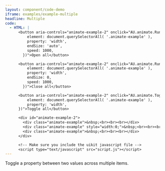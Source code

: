 ```yaml
---
layout: component/code-demo
iframe: examples/example-multiple
headline: Multiple
code:
  - HTML: |
      <button aria-controls="animate-example-2" onclick="AU.animate.Run({
          element: document.querySelectorAll( '.animate-example' ),
          property: 'width',
          endSize: 'auto',
          speed: 1000,
        })">Open all</button>

      <button aria-controls="animate-example-2" onclick="AU.animate.Run({
          element: document.querySelectorAll( '.animate-example' ),
          property: 'width',
          endSize: 0,
          speed: 1000,
        })">Close all</button>

      <button aria-controls="animate-example-2" onclick="AU.animate.Toggle({
          element: document.querySelectorAll( '.animate-example' ),
          property: 'width',
      })">Toggle all</button>

      <div id="animate-example-2">
        <div class="animate-example">&nbsp;<br><br><br></div>
        <div class="animate-example" style="width:0;">&nbsp;<br><br><br></div>
        <div class="animate-example">&nbsp;<br><br><br></div>
      </div>

      <!-- Make sure you include the uikit javascript file -->
      <script type="text/javascript" src="script.js"></script>
---
```


Toggle a property between two values across multiple items.
